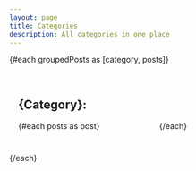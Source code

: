```yaml
---
layout: page
title: Categories
description: All categories in one place
---
```


<script>
  import PostItem from "$lib/components/PostItem.svelte";
  export let data;
  const { groupedPosts } = data;
</script>

{#each groupedPosts as [category, posts]}

  <div class="category-container">
    <h2>{category}:</h2>
    <div class="grid">
      {#each posts as post}
        <PostItem {post} />
      {/each}
    </div>
  </div>
{/each}

<style>
  .category-container {
    border: 1px solid var(--bg-light);
    padding: 1rem;
    margin-bottom: 1.5rem;
  }
  .grid {
    display: grid;
    grid-template-columns: 1fr 1fr;
    grid-gap: 2rem;
  }
  h2 {
    text-transform: capitalize;
  }

  @media screen and (max-width: 800px) {
    .grid {
      grid-template-columns: 1fr;
    }
  }
</style>

